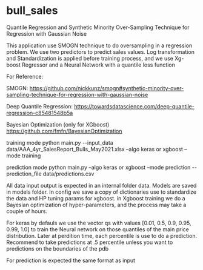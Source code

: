 # bull_sales
Quantile Regression and Synthetic Minority Over-Sampling Technique for Regression with Gaussian Noise

This application use SMOGN technique to do oversampling in a regression problem. We use two predictors to predict sales values. Log transformation and Standardization is applied before training process, and we use Xg-boost Regressor and a Neural Network with a quantile loss function

For Reference:


SMOGN:
https://github.com/nickkunz/smogn#synthetic-minority-over-sampling-technique-for-regression-with-gaussian-noise


Deep Quantile Regression:
https://towardsdatascience.com/deep-quantile-regression-c85481548b5a


Bayesian Optimization (only for XGboost)
https://github.com/fmfn/BayesianOptimization


training mode
python main.py --input_data data/AAA_4yr_SalesReport_Bulls_May2021.xlsx –algo keras or xgboost –mode training

prediction mode
python main.py  –algo keras or xgboost –mode prediction --prediction_file data/predictions.csv

All data input output is expected in an internal folder data. Models are saved in models folder. In config we save a copy of dictionaries use to standardize the data and HP tuning params for xgboost. in Xgboost training we do a Bayesian optimization of hyper-parameters, and the process may take a couple of hours.

For keras by defauls we use the vector qs with values [0.01, 0.5, 0.9, 0.95, 0.99, 1.0] to train the Neural network on those quantiles of the main price distribution. Later at perdition time,  each percentile is use to do a prediction. Recommend to take predictions at .5 percentile unless you want to predictions on the boundaries of the pdb 

For prediction is expected the same format as input

